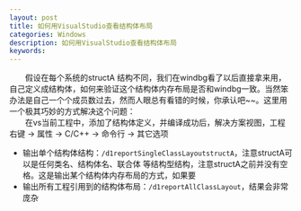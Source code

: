 ```yaml
---
layout: post
title: 如何用VisualStudio查看结构体布局
categories: Windows
description: 如何用VisualStudio查看结构体布局
keywords: 
---
```


&emsp;&emsp;假设在每个系统的structA  结构不同，我们在windbg看了以后直接拿来用，自己定义成结构体，如何来验证这个结构体内存布局是否和windbg一致。当然笨办法是自己一个个成员数过去，然而人眼总有看错的时候，你承认吧~~。这里用一个极其巧妙的方式解决这个问题：  
&emsp;&emsp;在vs当前工程中，添加了结构体定义，并编译成功后，解决方案视图，工程 右键 -> 属性 -> C/C++ -> 命令行 -> 其它选项  
* 输出单个结构体结构：`/d1reportSingleClassLayoutstructA`，注意structA可以是任何类名、结构体名、联合体 等结构型结构，注意structA之前并没有空格。这是输出某个结构体内存布局的方式，如果要
* 输出所有工程引用到的结构体布局：`/d1reportAllClassLayout`，结果会非常庞杂


